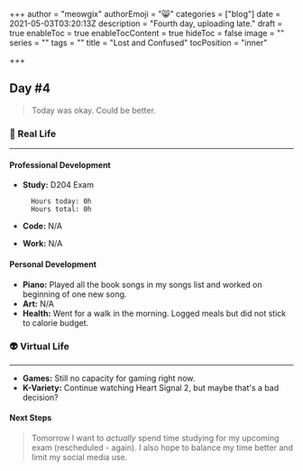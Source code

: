 +++
author = "meowgix"
authorEmoji = "😸"
categories = ["blog"]
date = 2021-05-03T03:20:13Z
description = "Fourth day, uploading late."
draft = true
enableToc = true
enableTocContent = true
hideToc = false
image = ""
series = ""
tags = ""
title = "Lost and Confused"
tocPosition = "inner"

+++
## Day #4

> Today was okay. Could be better.

### 🌱 Real Life

***

#### Professional Development

* **Study:**  D204 Exam

        Hours today: 0h
        Hours total: 0h
* **Code:**  N/A
* **Work:**  N/A

#### Personal Development

* **Piano:**  Played all the book songs in my songs list and worked on beginning of one new song.
* **Art:**  N/A
* **Health:**  Went for a walk in the morning. Logged meals but did not stick to calorie budget.

### 👽 Virtual Life

***

* **Games:**  Still no capacity for gaming right now.
* **K-Variety:**  Continue watching Heart Signal 2, but maybe that's a bad decision?

#### Next Steps

> Tomorrow I want to _actually_ spend time studying for my upcoming exam (rescheduled - again). I also hope to balance my time better and limit my social media use.
